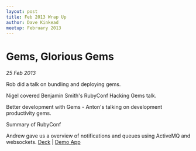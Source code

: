 ```yaml
---
layout: post
title: Feb 2013 Wrap Up
author: Dave Kinkead
meetup: February 2013
---
```


# Gems, Glorious Gems

*25 Feb 2013*

Rob did a talk on bundling and deploying gems.

Nigel covered Benjamin Smith's RubyConf Hacking Gems talk.

Better development with Gems - Anton's talking on development productivity gems.

Summary of RubyConf

Andrew gave us a overview of notifications and queues using ActiveMQ and websockets. [Deck](https://github.com/BrisRuby/demo-notifications-using-websockets/blob/master/slides.pdf?raw=true	) | [Demo App](https://github.com/BrisRuby/demo-notifications-using-websockets) 